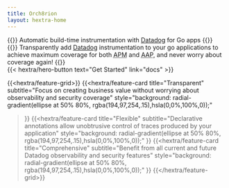 ```yaml
---
title: Orch8rion
layout: hextra-home
---
```


<div class="hx-mt-6 hx-mb-6">
  {{<hextra/hero-headline>}}
  Automatic build-time instrumentation with <a href="https://datadoghq.com">Datadog</a> for Go apps
  {{</hextra/hero-headline>}}
</div>

<div class="hx-mb-12">
  {{<hextra/hero-subtitle>}}
  Transparently add <a href="https://datadoghq.com">Datadog</a> instrumentation to your go
  applications to achieve maximum coverage for both
  <abbr title="Application Performance Monitoring">APM</abbr> and
  <abbr title="App & API Protection">AAP</abbr>, and never worry about coverage again!
  {{</hextra/hero-subtitle>}}
</div>

<div class="hx-mb-6">
  {{< hextra/hero-button text="Get Started" link="docs" >}}
</div>

<div class="hx-mt-6"></div>

{{<hextra/feature-grid>}}
  {{<hextra/feature-card
    title="Transparent"
    subtitle="Focus on creating business value without worrying about observability and security coverage"
    style="background: radial-gradient(ellipse at 50% 80%, rgba(194,97,254,.15),hsla(0,0%,100%,0));"
  >}}
  {{<hextra/feature-card
    title="Flexible"
    subtitle="Declarative annotations allow unobtrusive control of traces produced by your application"
    style="background: radial-gradient(ellipse at 50% 80%, rgba(194,97,254,.15),hsla(0,0%,100%,0));"
  >}}
  {{<hextra/feature-card
    title="Comprehensive"
    subtitle="Benefit from all current and future Datadog observability and security features"
    style="background: radial-gradient(ellipse at 50% 80%, rgba(194,97,254,.15),hsla(0,0%,100%,0));"
  >}}
{{</hextra/feature-grid>}}
